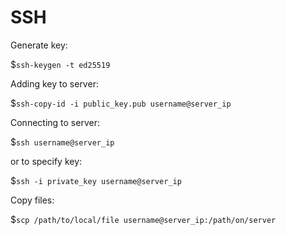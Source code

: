 # SSH

Generate key:

$`ssh-keygen -t ed25519`

Adding key to server:

$`ssh-copy-id -i public_key.pub username@server_ip`

Connecting to server:

$`ssh username@server_ip`

or to specify key:

$`ssh -i private_key username@server_ip`

Copy files:

$`scp /path/to/local/file username@server_ip:/path/on/server`